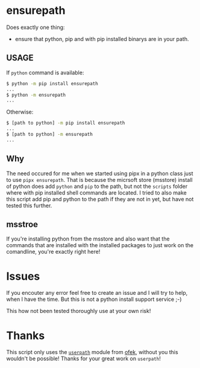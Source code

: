 # ensurepath

Does exactly one thing:

- ensure that python, pip and with pip installed binarys are in your path.



## USAGE

If `python` command is available:
```bash
$ python -m pip install ensurepath
...
$ python -m ensurepath
...
```
Otherwise:
```bash
$ [path to python] -m pip install ensurepath
...
$ [path to python] -m ensurepath
...
```

## Why

The need occured for me when we started using pipx in a python class just to use `pipx ensurepath`.
That is because the micrsoft store (msstore) install of python does add `python` and `pip` to the path, but not the `scripts` folder where with pip installed shell commands are located.
I tried to also make this script add pip and python to the path if they are not in yet, but have not tested this further.

## msstroe

If you're installing python from the msstore and also want that the commands that are installed with the installed packages to just work on the comandline, you're exactly right here!

# Issues

If you encouter any error feel free to create an issue and I will try to help, when I have the time. But this is not a python install support service ;-)

This how not been tested thoroughly use at your own risk!

# Thanks
This script only uses the [`userpath`](https://pypi.org/project/userpath/) module from [ofek](https://github.com/ofek), without you this wouldn't be possible! Thanks for your great work on `userpath`!
